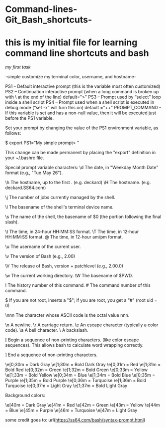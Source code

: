 # Command-lines-Git_Bash_shortcuts-
# this is my initial file for learning command line shortcuts and bash #

*my first task*

-simple customize my terminal color, username, and hostname-

PS1 – Default interactive prompt (this is the variable most often customized)
PS2 – Continuation interactive prompt (when a long command is broken up with \ at the end of the line) default=">"
PS3 – Prompt used by “select” loop inside a shell script
PS4 – Prompt used when a shell script is executed in debug mode (“set -x” will turn this on) default ="++"
PROMPT_COMMAND - If this variable is set and has a non-null value, then it will be executed just before the PS1 variable.

Set your prompt by changing the value of the PS1 environment variable, as follows:

$ export PS1="My simple prompt> "
>

This change can be made permanent by placing the "export" definition in your ~/.bashrc file.

Special prompt variable characters:
 \d   The date, in "Weekday Month Date" format (e.g., "Tue May 26"). 

 \h   The hostname, up to the first . (e.g. deckard) 
 \H   The hostname. (e.g. deckard.SS64.com)

 \j   The number of jobs currently managed by the shell. 

 \l   The basename of the shell's terminal device name. 

 \s   The name of the shell, the basename of $0 (the portion following 
      the final slash). 

 \t   The time, in 24-hour HH:MM:SS format. 
 \T   The time, in 12-hour HH:MM:SS format. 
 \@   The time, in 12-hour am/pm format. 

 \u   The username of the current user. 

 \v   The version of Bash (e.g., 2.00) 

 \V   The release of Bash, version + patchlevel (e.g., 2.00.0) 

 \w   The current working directory. 
 \W   The basename of $PWD. 

 \!   The history number of this command. 
 \#   The command number of this command. 

 \$   If you are not root, inserts a "$"; if you are root, you get a "#"  (root uid = 0) 

 \nnn   The character whose ASCII code is the octal value nnn. 

 \n   A newline. 
 \r   A carriage return. 
 \e   An escape character (typically a color code). 
 \a   A bell character.
 \\   A backslash. 

 \[   Begin a sequence of non-printing characters. (like color escape sequences). This
      allows bash to calculate word wrapping correctly.

 \]   End a sequence of non-printing characters.
 
 \e[0;30m = Dark Gray
\e[1;30m = Bold Dark Gray
\e[0;31m = Red
\e[1;31m = Bold Red
\e[0;32m = Green
\e[1;32m = Bold Green
\e[0;33m = Yellow
\e[1;33m = Bold Yellow
\e[0;34m = Blue
\e[1;34m = Bold Blue
\e[0;35m = Purple
\e[1;35m = Bold Purple
\e[0;36m = Turquoise
\e[1;36m = Bold Turquoise
\e[0;37m = Light Gray
\e[1;37m = Bold Light Gray

Background colors:

\e[40m = Dark Gray
\e[41m = Red
\e[42m = Green
\e[43m = Yellow
\e[44m = Blue
\e[45m = Purple
\e[46m = Turquoise
\e[47m = Light Gray

some credit goes to: 
url(https://ss64.com/bash/syntax-prompt.html)
